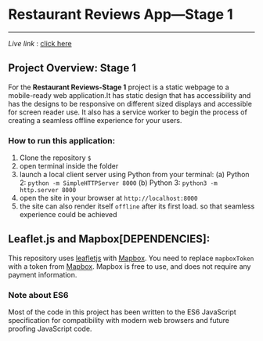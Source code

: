 # Restaurant Reviews App—Stage 1
---
*Live link* : [click here](https://sb39.github.io/Restraunts-Reviews-App-Stage-1/)

## Project Overview: Stage 1

For the **Restaurant Reviews-Stage 1** project is a static webpage to a mobile-ready web application.It has static design that has accessibility and has the designs to be responsive on different sized displays and accessible for screen reader use. It also has a service worker to begin the process of creating a seamless offline experience for your users.

### How to run this application:

1. Clone the repository 
    `$ `
2. open terminal inside the folder
3. launch a local client server using Python from your terminal: 
    (a) Python 2: `python -m SimpleHTTPServer 8000`
    (b) Python 3: `python3 -m http.server 8000`
4. open the site in your browser at `http://localhost:8000`
5. the site can also render itself `offline` after its first load. 
   so that seamless experience could be achieved 

## Leaflet.js and Mapbox[DEPENDENCIES]:

This repository uses [leafletjs](https://leafletjs.com/) with [Mapbox](https://www.mapbox.com/).
You need to replace `mapboxToken` with a token from [Mapbox](https://www.mapbox.com/). 
Mapbox is free to use, and does not require any payment information. 

### Note about ES6

Most of the code in this project has been written to the ES6 JavaScript specification for compatibility with modern web browsers and future proofing JavaScript code.



